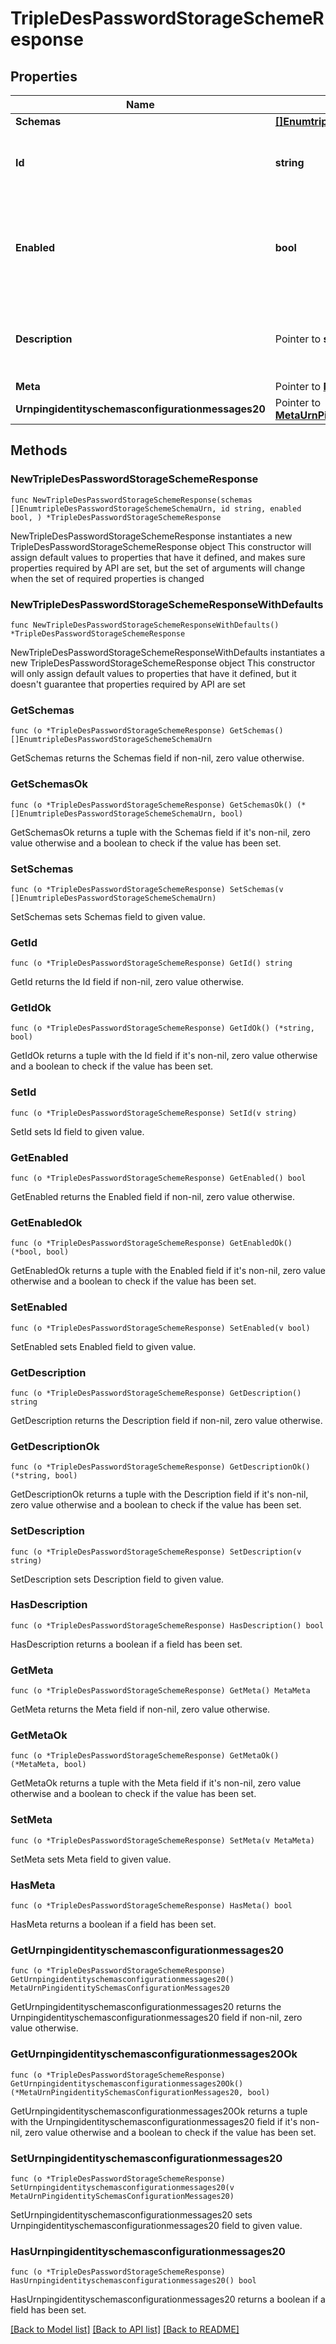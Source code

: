 # TripleDesPasswordStorageSchemeResponse

## Properties

Name | Type | Description | Notes
------------ | ------------- | ------------- | -------------
**Schemas** | [**[]EnumtripleDesPasswordStorageSchemeSchemaUrn**](EnumtripleDesPasswordStorageSchemeSchemaUrn.md) |  | 
**Id** | **string** | Name of the Password Storage Scheme | 
**Enabled** | **bool** | Indicates whether the Triple DES Password Storage Scheme is enabled for use. | 
**Description** | Pointer to **string** | A description for this Password Storage Scheme | [optional] 
**Meta** | Pointer to [**MetaMeta**](MetaMeta.md) |  | [optional] 
**Urnpingidentityschemasconfigurationmessages20** | Pointer to [**MetaUrnPingidentitySchemasConfigurationMessages20**](MetaUrnPingidentitySchemasConfigurationMessages20.md) |  | [optional] 

## Methods

### NewTripleDesPasswordStorageSchemeResponse

`func NewTripleDesPasswordStorageSchemeResponse(schemas []EnumtripleDesPasswordStorageSchemeSchemaUrn, id string, enabled bool, ) *TripleDesPasswordStorageSchemeResponse`

NewTripleDesPasswordStorageSchemeResponse instantiates a new TripleDesPasswordStorageSchemeResponse object
This constructor will assign default values to properties that have it defined,
and makes sure properties required by API are set, but the set of arguments
will change when the set of required properties is changed

### NewTripleDesPasswordStorageSchemeResponseWithDefaults

`func NewTripleDesPasswordStorageSchemeResponseWithDefaults() *TripleDesPasswordStorageSchemeResponse`

NewTripleDesPasswordStorageSchemeResponseWithDefaults instantiates a new TripleDesPasswordStorageSchemeResponse object
This constructor will only assign default values to properties that have it defined,
but it doesn't guarantee that properties required by API are set

### GetSchemas

`func (o *TripleDesPasswordStorageSchemeResponse) GetSchemas() []EnumtripleDesPasswordStorageSchemeSchemaUrn`

GetSchemas returns the Schemas field if non-nil, zero value otherwise.

### GetSchemasOk

`func (o *TripleDesPasswordStorageSchemeResponse) GetSchemasOk() (*[]EnumtripleDesPasswordStorageSchemeSchemaUrn, bool)`

GetSchemasOk returns a tuple with the Schemas field if it's non-nil, zero value otherwise
and a boolean to check if the value has been set.

### SetSchemas

`func (o *TripleDesPasswordStorageSchemeResponse) SetSchemas(v []EnumtripleDesPasswordStorageSchemeSchemaUrn)`

SetSchemas sets Schemas field to given value.


### GetId

`func (o *TripleDesPasswordStorageSchemeResponse) GetId() string`

GetId returns the Id field if non-nil, zero value otherwise.

### GetIdOk

`func (o *TripleDesPasswordStorageSchemeResponse) GetIdOk() (*string, bool)`

GetIdOk returns a tuple with the Id field if it's non-nil, zero value otherwise
and a boolean to check if the value has been set.

### SetId

`func (o *TripleDesPasswordStorageSchemeResponse) SetId(v string)`

SetId sets Id field to given value.


### GetEnabled

`func (o *TripleDesPasswordStorageSchemeResponse) GetEnabled() bool`

GetEnabled returns the Enabled field if non-nil, zero value otherwise.

### GetEnabledOk

`func (o *TripleDesPasswordStorageSchemeResponse) GetEnabledOk() (*bool, bool)`

GetEnabledOk returns a tuple with the Enabled field if it's non-nil, zero value otherwise
and a boolean to check if the value has been set.

### SetEnabled

`func (o *TripleDesPasswordStorageSchemeResponse) SetEnabled(v bool)`

SetEnabled sets Enabled field to given value.


### GetDescription

`func (o *TripleDesPasswordStorageSchemeResponse) GetDescription() string`

GetDescription returns the Description field if non-nil, zero value otherwise.

### GetDescriptionOk

`func (o *TripleDesPasswordStorageSchemeResponse) GetDescriptionOk() (*string, bool)`

GetDescriptionOk returns a tuple with the Description field if it's non-nil, zero value otherwise
and a boolean to check if the value has been set.

### SetDescription

`func (o *TripleDesPasswordStorageSchemeResponse) SetDescription(v string)`

SetDescription sets Description field to given value.

### HasDescription

`func (o *TripleDesPasswordStorageSchemeResponse) HasDescription() bool`

HasDescription returns a boolean if a field has been set.

### GetMeta

`func (o *TripleDesPasswordStorageSchemeResponse) GetMeta() MetaMeta`

GetMeta returns the Meta field if non-nil, zero value otherwise.

### GetMetaOk

`func (o *TripleDesPasswordStorageSchemeResponse) GetMetaOk() (*MetaMeta, bool)`

GetMetaOk returns a tuple with the Meta field if it's non-nil, zero value otherwise
and a boolean to check if the value has been set.

### SetMeta

`func (o *TripleDesPasswordStorageSchemeResponse) SetMeta(v MetaMeta)`

SetMeta sets Meta field to given value.

### HasMeta

`func (o *TripleDesPasswordStorageSchemeResponse) HasMeta() bool`

HasMeta returns a boolean if a field has been set.

### GetUrnpingidentityschemasconfigurationmessages20

`func (o *TripleDesPasswordStorageSchemeResponse) GetUrnpingidentityschemasconfigurationmessages20() MetaUrnPingidentitySchemasConfigurationMessages20`

GetUrnpingidentityschemasconfigurationmessages20 returns the Urnpingidentityschemasconfigurationmessages20 field if non-nil, zero value otherwise.

### GetUrnpingidentityschemasconfigurationmessages20Ok

`func (o *TripleDesPasswordStorageSchemeResponse) GetUrnpingidentityschemasconfigurationmessages20Ok() (*MetaUrnPingidentitySchemasConfigurationMessages20, bool)`

GetUrnpingidentityschemasconfigurationmessages20Ok returns a tuple with the Urnpingidentityschemasconfigurationmessages20 field if it's non-nil, zero value otherwise
and a boolean to check if the value has been set.

### SetUrnpingidentityschemasconfigurationmessages20

`func (o *TripleDesPasswordStorageSchemeResponse) SetUrnpingidentityschemasconfigurationmessages20(v MetaUrnPingidentitySchemasConfigurationMessages20)`

SetUrnpingidentityschemasconfigurationmessages20 sets Urnpingidentityschemasconfigurationmessages20 field to given value.

### HasUrnpingidentityschemasconfigurationmessages20

`func (o *TripleDesPasswordStorageSchemeResponse) HasUrnpingidentityschemasconfigurationmessages20() bool`

HasUrnpingidentityschemasconfigurationmessages20 returns a boolean if a field has been set.


[[Back to Model list]](../README.md#documentation-for-models) [[Back to API list]](../README.md#documentation-for-api-endpoints) [[Back to README]](../README.md)


